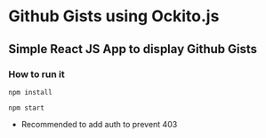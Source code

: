 # Github Gists using Ockito.js

## Simple React JS App to display Github Gists

### How to run it

``` npm install ```

``` npm start ```


* Recommended to add auth to prevent 403